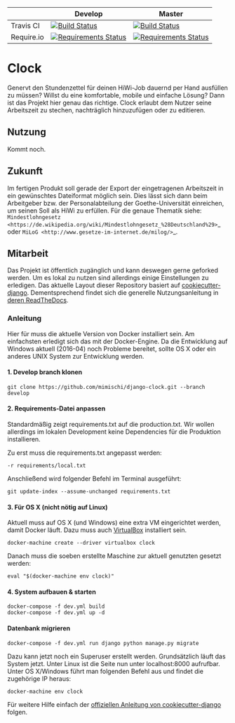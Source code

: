 |  | Develop  | Master |
| ------------- | ------------- | ------------- |
| Travis CI  | [![Build Status](https://travis-ci.org/mimischi/django-clock.svg?branch=develop)](https://travis-ci.org/mimischi/django-clock)  | [![Build Status](https://travis-ci.org/mimischi/django-clock.svg?branch=master)](https://travis-ci.org/mimischi/django-clock)  |
| Require.io  | [![Requirements Status](https://requires.io/github/mimischi/django-clock/requirements.svg?branch=develop)](https://requires.io/github/mimischi/django-clock/requirements/?branch=develop)  | [![Requirements Status](https://requires.io/github/mimischi/django-clock/requirements.svg?branch=master)](https://requires.io/github/mimischi/django-clock/requirements/?branch=master)  |

# Clock

Genervt den Stundenzettel für deinen HiWi-Job dauernd per Hand ausfüllen zu müssen? Willst du eine komfortable, mobile und einfache Lösung? Dann ist das Projekt hier genau das richtige.
Clock erlaubt dem Nutzer seine Arbeitszeit zu stechen, nachträglich hinzuzufügen oder zu editieren.


## Nutzung

Kommt noch.


## Zukunft

Im fertigen Produkt soll gerade der Export der eingetragenen Arbeitszeit in ein gewünschtes Dateiformat möglich sein. Dies lässt sich dann beim Arbeitgeber bzw. der Personalabteilung der Goethe-Universität einreichen, um seinen Soll als HiWi zu erfüllen. Für die genaue Thematik siehe: `Mindestlohngesetz <https://de.wikipedia.org/wiki/Mindestlohngesetz_%28Deutschland%29>`_ oder `MiLoG <http://www.gesetze-im-internet.de/milog/>`_.

## Mitarbeit

Das Projekt ist öffentlich zugänglich und kann deswegen gerne geforked werden. Um es lokal zu nutzen sind allerdings einige Einstellungen zu erledigen.
Das aktuelle Layout dieser Repository basiert auf [cookiecutter-django](https://github.com/pydanny/cookiecutter-django). Dementsprechend findet sich die generelle Nutzungsanleitung in [deren ReadTheDocs](http://cookiecutter-django.readthedocs.org/en/latest/developing-locally.html).

### Anleitung


Hier für muss die aktuelle Version von Docker installiert sein. Am einfachsten erledigt sich das mit der Docker-Engine. Da die Entwicklung auf Windows aktuell (2016-04) noch Probleme bereitet, sollte OS X oder ein anderes UNIX System zur Entwicklung werden.

#### 1. Develop branch klonen

    git clone https://github.com/mimischi/django-clock.git --branch develop

#### 2. Requirements-Datei anpassen

Standardmäßig zeigt requirements.txt auf die production.txt. Wir wollen allerdings im lokalen Development keine Dependencies für die Produktion installieren.

Zu erst muss die requirements.txt angepasst werden:
    
    -r requirements/local.txt

Anschließend wird folgender Befehl im Terminal ausgeführt:

    git update-index --assume-unchanged requirements.txt

#### 3. Für OS X (nicht nötig auf Linux)

Aktuell muss auf OS X (und Windows) eine extra VM eingerichtet werden, damit Docker läuft. Dazu muss auch [VirtualBox](https://www.virtualbox.org/) installiert sein.

    docker-machine create --driver virtualbox clock
    
Danach muss die soeben erstellte Maschine zur aktuell genutzten gesetzt werden:

    eval "$(docker-machine env clock)"

#### 4. System aufbauen & starten

    docker-compose -f dev.yml build
    docker-compose -f dev.yml up -d
   
#### Datenbank migrieren

    docker-compose -f dev.yml run django python manage.py migrate


Dazu kann jetzt noch ein Superuser erstellt werden. Grundsätzlich läuft das System jetzt. Unter Linux ist die Seite nun unter localhost:8000 aufrufbar. Unter OS X/Windows führt man folgenden Befehl aus und findet die zugehörige IP heraus:

    docker-machine env clock

Für weitere Hilfe einfach der [offiziellen Anleitung von cookiecutter-django](http://cookiecutter-django.readthedocs.org/en/latest/developing-locally-docker.html) folgen.
